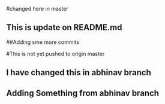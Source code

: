 #changed here in master
## This is update on README.md

##Adding sme more commits

#This is not yet pushed to origin master

## I have changed this in abhinav branch

## Adding Something from abhinav branch